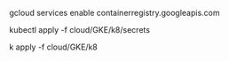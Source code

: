 gcloud services enable containerregistry.googleapis.com


kubectl apply -f cloud/GKE/k8/secrets

k apply -f cloud/GKE/k8
